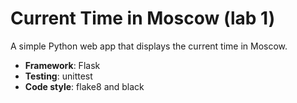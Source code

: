 # Current Time in Moscow (lab 1)

A simple Python web app that displays the current time in Moscow.

- **Framework**: Flask
- **Testing**: unittest
- **Code style**: flake8 and black
